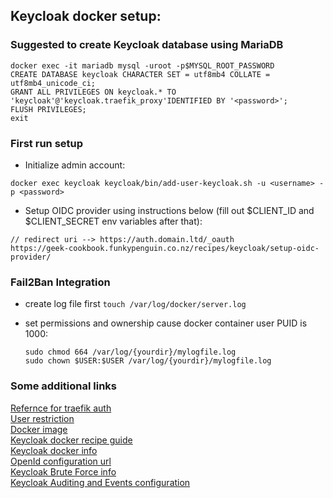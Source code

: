 ## Keycloak docker setup:

### Suggested to create Keycloak database using MariaDB

```
docker exec -it mariadb mysql -uroot -p$MYSQL_ROOT_PASSWORD
CREATE DATABASE keycloak CHARACTER SET = utf8mb4 COLLATE = utf8mb4_unicode_ci;
GRANT ALL PRIVILEGES ON keycloak.* TO 'keycloak'@'keycloak.traefik_proxy'IDENTIFIED BY '<password>';
FLUSH PRIVILEGES;
exit
```

### First run setup

- Initialize admin account:

```
docker exec keycloak keycloak/bin/add-user-keycloak.sh -u <username> -p <password>
```

- Setup OIDC provider using instructions below (fill out $CLIENT_ID and $CLIENT_SECRET env variables after that):

```
// redirect uri --> https://auth.domain.ltd/_oauth
https://geek-cookbook.funkypenguin.co.nz/recipes/keycloak/setup-oidc-provider/
```

### Fail2Ban Integration

- create log file first `touch /var/log/docker/server.log`
- set permissions and ownership cause docker container user PUID is 1000:

  ```
  sudo chmod 664 /var/log/{yourdir}/mylogfile.log
  sudo chown $USER:$USER /var/log/{yourdir}/mylogfile.log
  ```

### Some additional links

[Refernce for traefik auth](https://geek-cookbook.funkypenguin.co.nz/ha-docker-swarm/traefik-forward-auth/)  
[User restriction](https://github.com/thomseddon/traefik-forward-auth#user-restriction)  
[Docker image](https://hub.docker.com/r/jboss/keycloak/)  
[Keycloak docker recipe guide](https://geek-cookbook.funkypenguin.co.nz/recipes/keycloak/)  
[Keycloak docker info](https://github.com/keycloak/keycloak-containers/blob/master/server/README.md)  
[OpenId configuration url](https://<your-keycloak-url>/realms/master/.well-known/openid-configuration)  
[Keycloak Brute Force info](https://github.com/keycloak/keycloak-documentation/blob/master/server_admin/topics/threat/brute-force.adoc)   
[Keycloak Auditing and Events configuration](https://www.keycloak.org/docs/latest/server_admin/#auditing-and-events)
